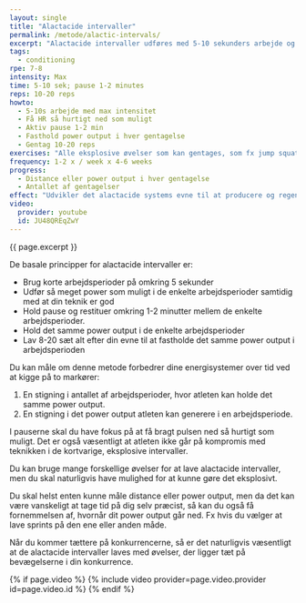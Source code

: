 ```yaml
---
layout: single
title: "Alactacide intervaller"
permalink: /metode/alactic-intervals/
excerpt: "Alactacide intervaller udføres med 5-10 sekunders arbejde og 1-2 minutters pause med fx 10-20 reps. Vi træner den eksplosive power af det alactacide system samtidig med, at evnen til at restitutere mellem de enkelte intervaller med det aerobe system forbedres."
tags:
  - conditioning
rpe: 7-8
intensity: Max
time: 5-10 sek; pause 1-2 minutes
reps: 10-20 reps
howto:
  - 5-10s arbejde med max intensitet
  - Få HR så hurtigt ned som muligt
  - Aktiv pause 1-2 min
  - Fasthold power output i hver gentagelse
  - Gentag 10-20 reps
exercises: "Alle eksplosive øvelser som kan gentages, som fx jump squats, sprint, hoppeøvelser og andre eksplosive øvelser, eksplosive push-ups, etc."
frequency: 1-2 x / week x 4-6 weeks
progress:
  - Distance eller power output i hver gentagelse
  - Antallet af gentagelser
effect: "Udvikler det alactacide systems evne til at producere og regenerere ATP ved at forøge antallet af ATP-producerende enzymer."
video:
  provider: youtube
  id: JU48QREqZwY
---
```


{{ page.excerpt }}

De basale principper for alactacide intervaller er:

- Brug korte arbejdsperioder på omkring 5 sekunder
- Udfør så meget power som muligt i de enkelte arbejdsperioder samtidig med at din teknik er god
- Hold pause og restituer omkring 1-2 minutter mellem de enkelte arbejdsperioder.
- Hold det samme power output i de enkelte arbejdsperioder
- Lav 8-20 sæt alt efter din evne til at fastholde det samme power output i arbejdsperioden

Du kan måle om denne metode forbedrer dine energisystemer over tid ved at kigge på to markører:

1. En stigning i antallet af arbejdsperioder, hvor atleten kan holde det samme power output.
2. En stigning i det power output atleten kan generere i en arbejdsperiode.

I pauserne skal du have fokus på at få bragt pulsen ned så hurtigt som muligt. Det er også væsentligt at atleten ikke går på kompromis med teknikken i de kortvarige, eksplosive intervaller.

Du kan bruge mange forskellige øvelser for at lave alactacide intervaller, men du skal naturligvis have mulighed for at kunne gøre det eksplosivt.

Du skal helst enten kunne måle distance eller power output, men da det kan være vanskeligt at tage tid på dig selv præcist, så kan du også få fornemmelsen af, hvornår dit power output går ned. Fx hvis du vælger at lave sprints på den ene eller anden måde.

Når du kommer tættere på konkurrencerne, så er det naturligvis væsentligt at de alactacide intervaller laves med øvelser, der ligger tæt på bevægelserne i din konkurrence.

{% if page.video %}
  {% include video provider=page.video.provider id=page.video.id %}
{% endif %}
